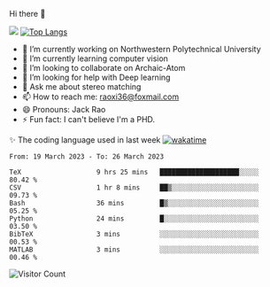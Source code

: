 Hi there 👋

![](https://github-readme-stats.vercel.app/api?username=Raohaocheng)
[![Top Langs](https://github-readme-stats.vercel.app/api/top-langs/?username=Raohaocheng&layout=compact)](https://github.com/anuraghazra/github-readme-stats)

- 🔭 I’m currently working on Northwestern Polytechnical University
- 🌱 I’m currently learning computer vision
- 👯 I’m looking to collaborate on Archaic-Atom
- 🤔 I’m looking for help with Deep learning
- 💬 Ask me about stereo matching
- 📫 How to reach me: raoxi36@foxmail.com
- 😄 Pronouns: Jack Rao
- ⚡ Fun fact: I can't believe I'm a PHD.

✨ The coding language used in last week [![wakatime](https://wakatime.com/badge/user/51ec5ec7-4742-4243-9eea-732ade32c0b7.svg)](https://wakatime.com/@51ec5ec7-4742-4243-9eea-732ade32c0b7)
<!--START_SECTION:waka-->

```text
From: 19 March 2023 - To: 26 March 2023

TeX                   9 hrs 25 mins   ████████████████████░░░░░   80.42 %
CSV                   1 hr 8 mins     ██▒░░░░░░░░░░░░░░░░░░░░░░   09.73 %
Bash                  36 mins         █▒░░░░░░░░░░░░░░░░░░░░░░░   05.25 %
Python                24 mins         █░░░░░░░░░░░░░░░░░░░░░░░░   03.50 %
BibTeX                3 mins          ░░░░░░░░░░░░░░░░░░░░░░░░░   00.53 %
MATLAB                3 mins          ░░░░░░░░░░░░░░░░░░░░░░░░░   00.46 %
```

<!--END_SECTION:waka-->

![Visitor Count](https://profile-counter.glitch.me/Raohaocheng/count.svg)
